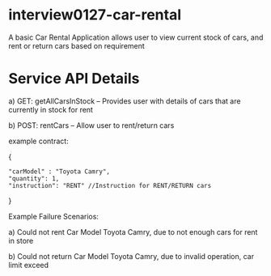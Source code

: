 # interview0127-car-rental

A basic Car Rental Application allows user to view current stock of cars, and rent or return cars based on requirement

# Service API Details

a) GET: getAllCarsInStock – Provides user with details of cars that are currently in stock for rent

b) POST: rentCars – Allow user to rent/return cars

example contract:

{

    "carModel" : "Toyota Camry",
    "quantity": 1,
    "instruction": "RENT" //Instruction for RENT/RETURN cars
}

Example Failure Scenarios:

a)	Could not rent Car Model Toyota Camry, due to not
enough cars for rent in store

b) Could not return Car Model Toyota Camry, due to invalid      operation, car limit exceed

